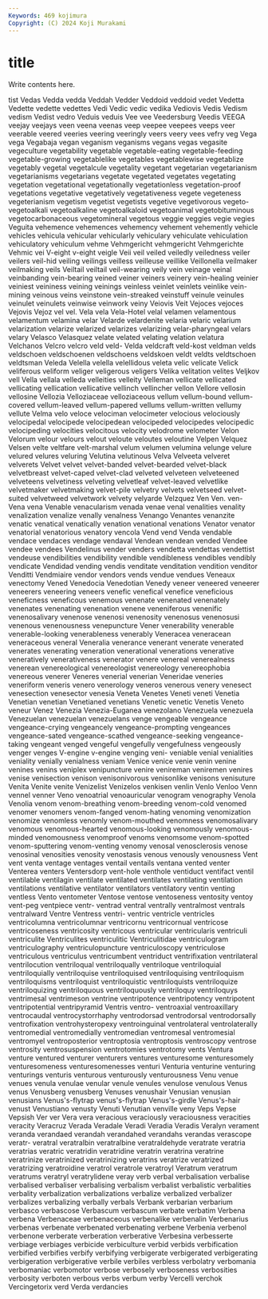 ```yaml
---
Keywords: 469 kojimura
Copyright: (C) 2024 Koji Murakami
---
```


# title

Write contents here.



tist Vedas Vedda vedda Veddah
Vedder Veddoid veddoid vedet Vedetta Vedette vedette vedettes Vedi Vedic
vedic vedika Vediovis Vedis Vedism vedism Vedist vedro Veduis veduis
Vee vee Veedersburg Veedis VEEGA veejay veejays veen veena veenas
veep veepee veepees veeps veer veerable veered veeries veering veeringly
veers veery vees vefry veg Vega vega Vegabaja vegan veganism
veganisms vegans vegas vegasite vegeculture vegetability vegetable vegetable-eating vegetable-feeding vegetable-growing
vegetablelike vegetables vegetablewise vegetablize vegetably vegetal vegetalcule vegetality vegetant vegetarian
vegetarianism vegetarianisms vegetarians vegetate vegetated vegetates vegetating vegetation vegetational vegetationally
vegetationless vegetation-proof vegetations vegetative vegetatively vegetativeness vegete vegeteness vegeterianism vegetism
vegetist vegetists vegetive vegetivorous vegeto- vegetoalkali vegetoalkaline vegetoalkaloid vegetoanimal vegetobituminous
vegetocarbonaceous vegetomineral vegetous veggie veggies vegie vegies Veguita vehemence vehemences
vehemency vehement vehemently vehicle vehicles vehicula vehicular vehicularly vehiculary vehiculate
vehiculation vehiculatory vehiculum vehme Vehmgericht vehmgericht Vehmgerichte Vehmic vei V-eight
v-eight veigle Veii veil veiled veiledly veiledness veiler veilers veil-hid
veiling veilings veilless veilleuse veillike Veillonella veilmaker veilmaking veils Veiltail
veiltail veil-wearing veily vein veinage veinal veinbanding vein-bearing veined veiner
veiners veinery vein-healing veinier veiniest veininess veining veinings veinless veinlet
veinlets veinlike vein-mining veinous veins veinstone vein-streaked veinstuff veinule veinules
veinulet veinulets veinwise veinwork veiny Veiovis Veit Vejoces vejoces Vejovis
Vejoz vel vel. Vela vela Vela-Hotel velal velamen velamentous velamentum
velamina velar Velarde velardenite velaria velaric velarium velarization velarize velarized
velarizes velarizing velar-pharyngeal velars velary Velasco Velasquez velate velated velating
velation velatura Velchanos Velcro velcro veld veld- Velda veldcraft veld-kost
veldman velds veldschoen veldschoenen veldschoens veldskoen veldt veldts veldtschoen veldtsman
Veleda Velella velella velellidous veleta velic velicate Velick veliferous veliform
veliger veligerous veligers Velika velitation velites Veljkov vell Vella vellala
velleda velleities velleity Velleman vellicate vellicated vellicating vellication vellicative vellinch
vellincher vellon Vellore vellosin vellosine Vellozia Velloziaceae velloziaceous vellum vellum-bound
vellum-covered vellum-leaved vellum-papered vellums vellum-written vellumy vellute Velma velo veloce
velociman velocimeter velocious velociously velocipedal velocipede velocipedean velocipeded velocipedes velocipedic
velocipeding velocities velocitous velocity velodrome velometer Velon Velorum velour velours
velout veloute veloutes veloutine Velpen Velquez Velsen velte veltfare velt-marshal
velum velumen velumina velunge velure velured velures veluring Velutina velutinous
Velva Velveeta velveret velverets Velvet velvet velvet-banded velvet-bearded velvet-black velvetbreast
velvet-caped velvet-clad velveted velveteen velveteened velveteens velvetiness velveting velvetleaf velvet-leaved
velvetlike velvetmaker velvetmaking velvet-pile velvetry velvets velvetseed velvet-suited velvetweed velvetwork
velvety velyarde Velzquez Ven Ven. ven- Vena vena Venable venacularism
venada venae venal venalities venality venalization venalize venally venalness Venango
Venantes venanzite venatic venatical venatically venation venational venations Venator venator
venatorial venatorious venatory vencola Vend vend Venda vendable vendace vendaces
vendage vendaval Vendean vendean vended Vendee vendee vendees Vendelinus vender
venders vendetta vendettas vendettist vendeuse vendibilities vendibility vendible vendibleness vendibles
vendibly vendicate Vendidad vending vendis venditate venditation vendition venditor Venditti
Vendmiaire vendor vendors vends vendue vendues Veneaux venectomy Vened Venedocia
Venedotian Venedy veneer veneered veneerer veneerers veneering veneers venefic venefical
venefice veneficious veneficness veneficous venemous venenate venenated venenately venenates venenating
venenation venene veneniferous venenific venenosalivary venenose venenosi venenosity venenosus venenosusi
venenous venenousness venepuncture Vener venerability venerable venerable-looking venerableness venerably Veneracea
veneracean veneraceous veneral Veneralia venerance venerant venerate venerated venerates venerating
veneration venerational venerations venerative veneratively venerativeness venerator venere venereal venerealness
venerean venereological venereologist venereology venereophobia venereous venerer Veneres venerial venerian
Veneridae veneries veneriform veneris venero venerology veneros venerous venery venesect
venesection venesector venesia Veneta Venetes Veneti veneti Venetia Venetian venetian
Venetianed venetians Venetic venetic Venetis Veneto veneur Venez Venezia Venezia-Euganea
venezolano Venezuela venezuela Venezuelan venezuelan venezuelans venge vengeable vengeance vengeance-crying
vengeancely vengeance-prompting vengeances vengeance-sated vengeance-scathed vengeance-seeking vengeance-taking vengeant venged vengeful
vengefully vengefulness vengeously venger venges V-engine v-engine venging veni- veniable
venial venialities veniality venially venialness veniam Venice venice venie venin
venine venines venins veniplex venipuncture venire venireman veniremen venires venise
venisection venison venisonivorous venisonlike venisons venisuture Venita Venite venite Venizelist
Venizelos venkisen venlin Venlo Venloo Venn vennel venner Veno venoatrial
venoauricular venogram venography Venola Venolia venom venom-breathing venom-breeding venom-cold venomed
venomer venomers venom-fanged venom-hating venoming venomization venomize venomless venomly venom-mouthed
venomness venomosalivary venomous venomous-hearted venomous-looking venomously venomous-minded venomousness venomproof venoms
venomsome venom-spotted venom-sputtering venom-venting venomy venosal venosclerosis venose venosinal venosities
venosity venostasis venous venously venousness Vent vent venta ventage ventages
ventail ventails ventana vented venter Venterea venters Ventersdorp vent-hole venthole
ventiduct ventifact ventil ventilable ventilagin ventilate ventilated ventilates ventilating ventilation
ventilations ventilative ventilator ventilators ventilatory ventin venting ventless Vento ventometer
Ventose ventose ventoseness ventosity ventoy vent-peg ventpiece ventr- ventrad ventral
ventrally ventralmost ventrals ventralward Ventre Ventress ventri- ventric ventricle ventricles
ventricolumna ventricolumnar ventricornu ventricornual ventricose ventricoseness ventricosity ventricous ventricular ventricularis
ventriculi ventriculite Ventriculites ventriculitic Ventriculitidae ventriculogram ventriculography ventriculopuncture ventriculoscopy ventriculose
ventriculous ventriculus ventricumbent ventriduct ventrifixation ventrilateral ventrilocution ventriloqual ventriloqually ventriloque
ventriloquial ventriloquially ventriloquise ventriloquised ventriloquising ventriloquism ventriloquisms ventriloquist ventriloquistic ventriloquists
ventriloquize ventriloquizing ventriloquous ventriloquously ventriloquy ventriloquys ventrimesal ventrimeson ventrine ventripotence
ventripotency ventripotent ventripotential ventripyramid Ventris ventro- ventroaxial ventroaxillary ventrocaudal ventrocystorrhaphy
ventrodorsad ventrodorsal ventrodorsally ventrofixation ventrohysteropexy ventroinguinal ventrolateral ventrolaterally ventromedial ventromedially
ventromedian ventromesal ventromesial ventromyel ventroposterior ventroptosia ventroptosis ventroscopy ventrose ventrosity
ventrosuspension ventrotomies ventrotomy vents Ventura venture ventured venturer venturers ventures
venturesome venturesomely venturesomeness venturesomenesses venturi Venturia venturine venturing venturings venturis
venturous venturously venturousness Venu venue venues venula venulae venular venule
venules venulose venulous Venus venus Venusberg venusberg Venuses venushair Venusian
venusian venusians Venus's-flytrap venus's-flytrap Venus's-girdle Venus's-hair venust Venustiano venusty Venuti
Venutian venville veny Veps Vepse Vepsish Ver ver Vera vera
veracious veraciously veraciousness veracities veracity Veracruz Verada Veradale Veradi Veradia
Veradis Veralyn verament veranda verandaed verandah verandahed verandahs verandas verascope
veratr- veratral veratralbin veratralbine veratraldehyde veratrate veratria veratrias veratric veratridin
veratridine veratrin veratrina veratrine veratrinize veratrinized veratrinizing veratrins veratrize veratrized
veratrizing veratroidine veratrol veratrole veratroyl Veratrum veratrum veratrums veratryl veratrylidene
veray verb verbal verbalisation verbalise verbalised verbaliser verbalising verbalism verbalist
verbalistic verbalities verbality verbalization verbalizations verbalize verbalized verbalizer verbalizes verbalizing
verbally verbals Verbank verbarian verbarium verbasco verbascose Verbascum verbascum verbate
verbatim Verbena verbena Verbenaceae verbenaceous verbenalike verbenalin Verbenarius verbenas verbenate
verbenated verbenating verbene Verbenia verbenol verbenone verberate verberation verberative Verbesina
verbesserte verbiage verbiages verbicide verbiculture verbid verbids verbification verbified verbifies
verbify verbifying verbigerate verbigerated verbigerating verbigeration verbigerative verbile verbiles verbless
verbolatry verbomania verbomaniac verbomotor verbose verbosely verboseness verbosities verbosity verboten
verbous verbs verbum verby Vercelli verchok Vercingetorix verd Verda verdancies
